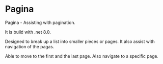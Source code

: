 # Pagina

Pagina - Assisting with pagination.

It is build with .net 8.0.

Designed to break up a list into smaller pieces or pages.
It also assist with navigation of the pagas.

Able to move to the first and the last page.
Also navigate to a specific page.



